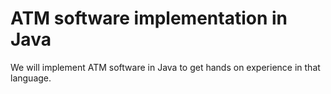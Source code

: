 # ATM software implementation in Java

We will implement ATM software in Java to get hands on experience
in that language.
